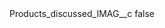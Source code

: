 <?xml version="1.0" encoding="UTF-8"?>
<CustomMetadata xmlns="http://soap.sforce.com/2006/04/metadata">
    <label>Products_discussed_IMAG__c</label>
    <protected>false</protected>
</CustomMetadata>
